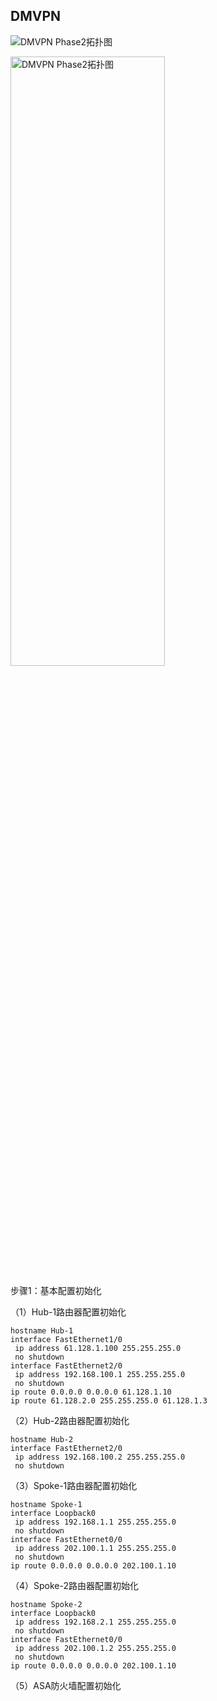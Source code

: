 ## DMVPN







![DMVPN Phase2拓扑图](https://cdn.jsdelivr.net/gh/wang-xiaokai/images/202210282031650.png "DMVPN Phase2拓扑图")

<img src="https://cdn.jsdelivr.net/gh/wang-xiaokai/images/202210282031650.png" alt="DMVPN Phase2拓扑图" width="70%" height="50%" />

步骤1：基本配置初始化

（1）Hub-1路由器配置初始化

```
hostname Hub-1
interface FastEthernet1/0
 ip address 61.128.1.100 255.255.255.0
 no shutdown
interface FastEthernet2/0
 ip address 192.168.100.1 255.255.255.0
 no shutdown
ip route 0.0.0.0 0.0.0.0 61.128.1.10
ip route 61.128.2.0 255.255.255.0 61.128.1.3
```

（2）Hub-2路由器配置初始化

```
hostname Hub-2
interface FastEthernet2/0
 ip address 192.168.100.2 255.255.255.0
 no shutdown
```

（3）Spoke-1路由器配置初始化

```
hostname Spoke-1
interface Loopback0
 ip address 192.168.1.1 255.255.255.0
 no shutdown
interface FastEthernet0/0
 ip address 202.100.1.1 255.255.255.0
 no shutdown
ip route 0.0.0.0 0.0.0.0 202.100.1.10
```

（4）Spoke-2路由器配置初始化

```
hostname Spoke-2
interface Loopback0
 ip address 192.168.2.1 255.255.255.0
 no shutdown
interface FastEthernet0/0
 ip address 202.100.1.2 255.255.255.0
 no shutdown
ip route 0.0.0.0 0.0.0.0 202.100.1.10
```

（5）ASA防火墙配置初始化

```

```

